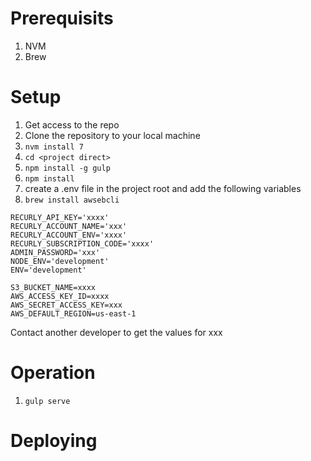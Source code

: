 # Prerequisits

1. NVM
2. Brew


# Setup

1. Get access to the repo
2. Clone the repository to your local machine
3. ```nvm install 7```
3. ```cd <project direct>```
4. ```npm install -g gulp```
5. ```npm install```
6. create a .env file in the project root and add the following variables
7. ```brew install awsebcli```

````
RECURLY_API_KEY='xxxx'
RECURLY_ACCOUNT_NAME='xxx'
RECURLY_ACCOUNT_ENV='xxxx'
RECURLY_SUBSCRIPTION_CODE='xxxx'
ADMIN_PASSWORD='xxx'
NODE_ENV='development'
ENV='development'

S3_BUCKET_NAME=xxxx
AWS_ACCESS_KEY_ID=xxxx
AWS_SECRET_ACCESS_KEY=xxx
AWS_DEFAULT_REGION=us-east-1
````
Contact another developer to get the values for xxx

# Operation
1. ```gulp serve```

# Deploying
